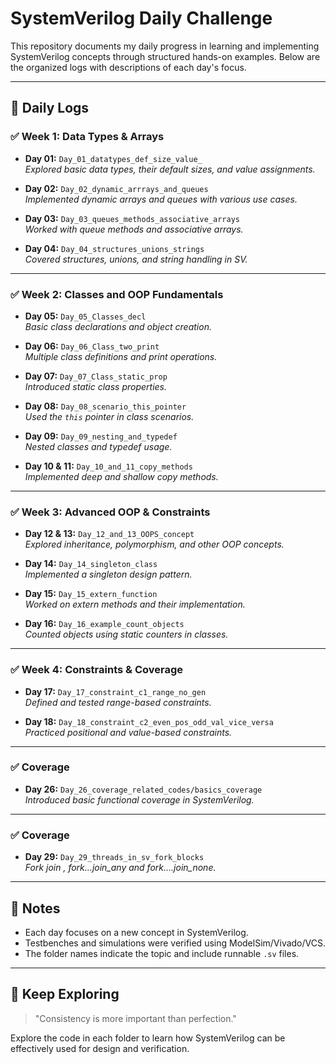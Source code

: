 # SystemVerilog Daily Challenge

This repository documents my daily progress in learning and implementing SystemVerilog concepts through structured hands-on examples. Below are the organized logs with descriptions of each day's focus.

---

## 📅 Daily Logs

### ✅ Week 1: Data Types & Arrays
- **Day 01:** `Day_01_datatypes_def_size_value_`  
  _Explored basic data types, their default sizes, and value assignments._

- **Day 02:** `Day_02_dynamic_arrrays_and_queues`  
  _Implemented dynamic arrays and queues with various use cases._

- **Day 03:** `Day_03_queues_methods_associative_arrays`  
  _Worked with queue methods and associative arrays._

- **Day 04:** `Day_04_structures_unions_strings`  
  _Covered structures, unions, and string handling in SV._

---

### ✅ Week 2: Classes and OOP Fundamentals
- **Day 05:** `Day_05_Classes_decl`  
  _Basic class declarations and object creation._

- **Day 06:** `Day_06_Class_two_print`  
  _Multiple class definitions and print operations._

- **Day 07:** `Day_07_Class_static_prop`  
  _Introduced static class properties._

- **Day 08:** `Day_08_scenario_this_pointer`  
  _Used the `this` pointer in class scenarios._

- **Day 09:** `Day_09_nesting_and_typedef`  
  _Nested classes and typedef usage._

- **Day 10 & 11:** `Day_10_and_11_copy_methods`  
  _Implemented deep and shallow copy methods._

---

### ✅ Week 3: Advanced OOP & Constraints
- **Day 12 & 13:** `Day_12_and_13_OOPS_concept`  
  _Explored inheritance, polymorphism, and other OOP concepts._

- **Day 14:** `Day_14_singleton_class`  
  _Implemented a singleton design pattern._

- **Day 15:** `Day_15_extern_function`  
  _Worked on extern methods and their implementation._

- **Day 16:** `Day_16_example_count_objects`  
  _Counted objects using static counters in classes._

---

### ✅ Week 4: Constraints & Coverage
- **Day 17:** `Day_17_constraint_c1_range_no_gen`  
  _Defined and tested range-based constraints._

- **Day 18:** `Day_18_constraint_c2_even_pos_odd_val_vice_versa`  
  _Practiced positional and value-based constraints._

---

### ✅ Coverage
- **Day 26:** `Day_26_coverage_related_codes/basics_coverage`  
  _Introduced basic functional coverage in SystemVerilog._

---

### ✅ Coverage
- **Day 29:** `Day_29_threads_in_sv_fork_blocks`  
  _Fork join , fork...join_any and fork....join_none._

---


## 📌 Notes
- Each day focuses on a new concept in SystemVerilog.
- Testbenches and simulations were verified using ModelSim/Vivado/VCS.
- The folder names indicate the topic and include runnable `.sv` files.

---

## 🚀 Keep Exploring
> "Consistency is more important than perfection."

Explore the code in each folder to learn how SystemVerilog can be effectively used for design and verification.
